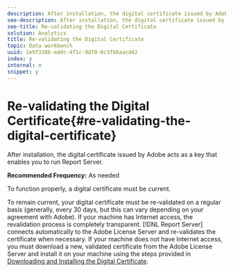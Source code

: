 ```yaml
---
description: After installation, the digital certificate issued by Adobe acts as a key that enables you to run Report Server.
seo-description: After installation, the digital certificate issued by Adobe acts as a key that enables you to run Report Server.
seo-title: Re-validating the Digital Certificate
solution: Analytics
title: Re-validating the Digital Certificate
topic: Data workbench
uuid: 1e9f338b-eddc-4f1c-9d70-0c3fbbaacd42
index: y
internal: n
snippet: y
---
```


# Re-validating the Digital Certificate{#re-validating-the-digital-certificate}

After installation, the digital certificate issued by Adobe acts as a key that enables you to run Report Server.

 **Recommended Frequency:** As needed

To function properly, a digital certificate must be current.

To remain current, your digital certificate must be re-validated on a regular basis (generally, every 30 days, but this can vary depending on your agreement with Adobe). If your machine has Internet access, the revalidation process is completely transparent. [!DNL Report Server] connects automatically to the Adobe License Server and re-validates the certificate when necessary. If your machine does not have Internet access, you must download a new, validated certificate from the Adobe License Server and install it on your machine using the steps provided in [Downloading and Installing the Digital Certificate](../../../home/c-rpt-oview/c-inst-rpt/c-install-dig-cert/c-install-dig-cert.md#concept-5a61fc67df3643598c7c403962075f76). 
